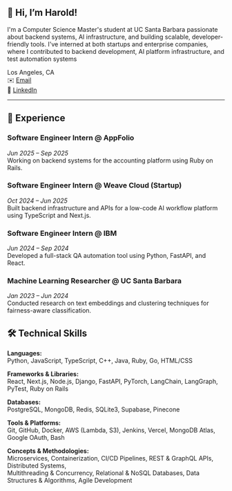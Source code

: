 ## 👋 Hi, I’m Harold! 

I'm a Computer Science Master's student at UC Santa Barbara passionate about backend systems, AI infrastructure, and building scalable, developer-friendly tools. I've interned at both startups and enterprise companies, where I contributed to backend development, AI platform infrastructure, and test automation systems


Los Angeles, CA  
✉️ [Email](mailto:haroldmo23@gmail.com)  
🔗 [LinkedIn](https://linkedin.com/in/harold-mo)

---

## 💼 Experience

### Software Engineer Intern @ AppFolio  
*Jun 2025 – Sep 2025*  
Working on backend systems for the accounting platform using Ruby on Rails.

### Software Engineer Intern @ Weave Cloud (Startup)  
*Oct 2024 – Jun 2025*  
Built backend infrastructure and APIs for a low-code AI workflow platform using TypeScript and Next.js.

### Software Engineer Intern @ IBM  
*Jun 2024 – Sep 2024*  
Developed a full-stack QA automation tool using Python, FastAPI, and React.

### Machine Learning Researcher @ UC Santa Barbara  
*Jan 2023 – Jun 2024*  
Conducted research on text embeddings and clustering techniques for fairness-aware classification.


## 🛠️ Technical Skills

**Languages:**  
Python, JavaScript, TypeScript, C++, Java, Ruby, Go, HTML/CSS

**Frameworks & Libraries:**  
React, Next.js, Node.js, Django, FastAPI, PyTorch, LangChain, LangGraph, PyTest, Ruby on Rails

**Databases:**  
PostgreSQL, MongoDB, Redis, SQLite3, Supabase, Pinecone

**Tools & Platforms:**  
Git, GitHub, Docker, AWS (Lambda, S3), Jenkins, Vercel, MongoDB Atlas, Google OAuth, Bash

**Concepts & Methodologies:**  
Microservices, Containerization, CI/CD Pipelines, REST & GraphQL APIs, Distributed Systems,  
Multithreading & Concurrency, Relational & NoSQL Databases, Data Structures & Algorithms, Agile Development
